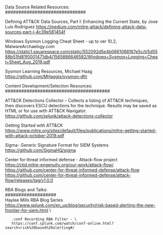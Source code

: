 Data Source Related Resources: \
##############################

Defining ATT&CK Data Sources, Part I: Enhancing the Current State, by Jose Luis Rodriguez
       https://medium.com/mitre-attack/defining-attack-data-sources-part-i-4c39e581454f
       
 Windows Sysmon Logging Cheat Sheet - up to ver 10.2, MalwareArchaelogy.com
   https://static1.squarespace.com/static/552092d5e4b0661088167e5c/t/5d5588b51fd81f0001471db4/1565886646582/Windows+Sysmon+Logging+Cheat+Sheet_Aug_2019.pdf

 Sysmon Learning Resources, Michael Haag \
           https://github.com/MHaggis/sysmon-dfir
    
       

Content Development/Selection Resources: \
#######################################

  ATT&CK Detections Collector - Collects a listing of ATT&CK techniques, then discovers ESCU detections for the technique. Results may be saved as HTML or for use with ATT&CK Navigator. \
  https://github.com/splunk/attack-detections-collector
  
 Getting Started with ATT&CK \
       https://www.mitre.org/sites/default/files/publications/mitre-getting-started-with-attack-october-2019.pdf
    
 Sigma- Generic Signature Format for SIEM Systems \
     https://github.com/SigmaHQ/sigma
     
  
 Center for threat informed defense - Attack-flow project \
       https://ctid.mitre-engenuity.org/our-work/attack-flow/ \
       https://github.com/center-for-threat-informed-defense/attack-flow \
       https://github.com/center-for-threat-informed-defense/attack-flow/releases/tag/v1.0.0

RBA Blogs and Talks: \
###################       
       Haylee Mills RBA Blog Series \
       https://www.splunk.com/en_us/blog/security/risk-based-alerting-the-new-frontier-for-siem.html \
       
       .conf Recording RBA Filter - \
       https://conf.splunk.com/watch/conf-online.html?search=risk%20based%20alerting#/

